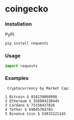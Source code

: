 # coingecko
### Installation
PyPI
```bash
pip install requests
```
### Usage

```python
import requests
```
### Examples

```
 Cryptocurrency by Market Cap: 

1 Bitcoin $ 818139868998    
2 Ethereum $ 356984238445   
3 Cardano $ 73158437826     
4 Tether $ 69645764783      
5 Binance Coin $ 53833221143
```

